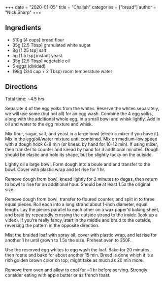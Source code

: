 +++
date = "2020-01-05"
title = "Challah"
categories = ["bread"]
author = "Nick Sharp"
+++

## Ingredients

- 510g [4 cups] bread flour
- 35g [2.5 Tbsp] granulated white sugar
- 8g [1.25 tsp] salt
- 5g [1.5 tsp] instant yeast
- 35g [2.5 Tbsp] vegetable oil
- 5 eggs (divided)
- 198g (3/4 cup + 2 Tbsp) room temperature water

## Directions

Total time: ~4.5 hrs

Separate 4 of the egg yolks from the whites. Reserve the whites separately, we will use some (but not all) for an egg wash. Combine the 4 egg yolks, along with the additional whole egg, in a small bowl and whisk lightly. Add in oil and water to the egg mixture and whisk.

Mix flour, sugar, salt, and yeast in a large bowl (electric mixer if you have it). Mix in the egg/oil/water mixture until combined. Mix on medium-low speed with a dough hook 6-8 min (or knead by hand for 10-12 min). If using mixer, then transfer to counter and knead by hand for 3 additional minutes. Dough should be elastic and hold its shape, but be slightly tacky on the outside.

Lightly oil a large bowl. Form dough into a boule and and transfer to the bowl. Cover with plastic wrap and let rise for 1 hr.

Remove dough from bowl, knead lightly for 2 minutes to degas, then return to bowl to rise for an additional hour. Should be at least 1.5x the original size.

Remove dough from bowl, transfer to floured counter, and split in to three equal pieces. Roll each into a long strand about 1-inch diameter, equal length. Lay the pieces parallel to each other on a wax paper'd baking sheet, and braid by repeatedly crossing the outside strand to the inside (look up a video). If you're really fancy, start in the middle and braid to the outside, reversing the pattern in the opposite direction.

Mist the braided loaf with spray oil, cover with plastic wrap, and let rise for another 1 hr until grown to 1.5x the size. Preheat oven to 350F.

Use the reserved egg whites to egg wash the loaf. Bake for 20 minutes, then rotate and bake for about another 15 min.  Bread is done which it is a rich golden brown color on top; might take as much as 20 min more.

Remove from oven and allow to cool for ~1 hr before serving. Strongly consider eating with apple butter or as french toast.
